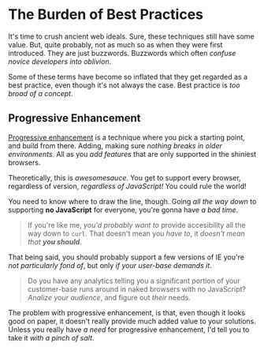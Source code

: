 # The Burden of Best Practices #

It's time to crush ancient web ideals. Sure, these techniques still have some value. But, quite probably, not as much so as when they were first introduced. They are just buzzwords. Buzzwords which often _confuse novice developers into oblivion_.

Some of these terms have become so inflated that they get regarded as a best practice, even though it's not always the case. Best practice is _too broad of a concept_.

## Progressive Enhancement ##

[Progressive enhancement](http://en.wikipedia.org/wiki/Progressive_enhancement "Progressive Enhancement definition on Wikipedia") is a technique where you pick a starting point, and build from there. Adding, making sure _nothing breaks in older environments_. All as you _add features_ that are only supported in the shiniest browsers.

Theoretically, this is _awesomesauce_. You get to support every browser, regardless of version, _regardless of JavaScript!_ You could rule the world!

You need to know where to draw the line, though. Going _all the way down_ to supporting **no JavaScript** for everyone, you're gonna have _a bad time_.

> If you're like me, _you'd probably want to_ provide accesibility all the way down to `curl`. That doesn't mean you _have to_, it _doesn't mean that **you should**_.

That being said, you should probably support a few versions of IE you're _not particularly fond of_, but only _if your user-base demands it_.

> Do you have any analytics telling you a significant portion of your customer-base runs around in naked browsers with no JavaScript?  
> _Analize your audience_, and figure out _their_ needs.

The problem with progressive enhancement, is that, even though it looks good on paper, it doesn't really provide much added value to your solutions. Unless you really have _a need_ for progressive enhancement, I'd tell you to take it _with a pinch of salt_.